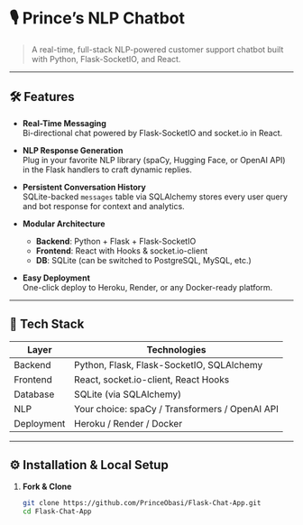 # 🎙 Prince’s NLP Chatbot

> A real-time, full-stack NLP-powered customer support chatbot built with Python, Flask-SocketIO, and React.

---

## 🛠️ Features

- **Real-Time Messaging**  
  Bi-directional chat powered by Flask-SocketIO and socket.io in React.

- **NLP Response Generation**  
  Plug in your favorite NLP library (spaCy, Hugging Face, or OpenAI API) in the Flask handlers to craft dynamic replies.

- **Persistent Conversation History**  
  SQLite-backed `messages` table via SQLAlchemy stores every user query and bot response for context and analytics.

- **Modular Architecture**  
  - **Backend**: Python + Flask + Flask-SocketIO  
  - **Frontend**: React with Hooks & socket.io-client  
  - **DB**: SQLite (can be switched to PostgreSQL, MySQL, etc.)

- **Easy Deployment**  
  One-click deploy to Heroku, Render, or any Docker-ready platform.

---

## 📂 Tech Stack

| Layer        | Technologies                                    |
| ------------ | ----------------------------------------------- |
| Backend      | Python, Flask, Flask-SocketIO, SQLAlchemy       |
| Frontend     | React, socket.io-client, React Hooks            |
| Database     | SQLite (via SQLAlchemy)                        |
| NLP          | Your choice: spaCy / Transformers / OpenAI API |
| Deployment   | Heroku / Render / Docker                       |

---

## ⚙️ Installation & Local Setup

1. **Fork & Clone**  
   ```bash
   git clone https://github.com/PrinceObasi/Flask-Chat-App.git
   cd Flask-Chat-App
